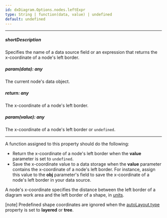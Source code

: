 ```yaml
---
id: dxDiagram.Options.nodes.leftExpr
type: String | function(data, value) | undefined
default: undefined
---
```

---
##### shortDescription
Specifies the name of a data source field or an expression that returns the x-coordinate of a node's left border.

##### param(data): any
The current node's data object.

##### return: any
The x-coordinate of a node's left border.

##### param(value): any
The x-coordinate of a node's left border or `undefined`.

---
A function assigned to this property should do the following:

* Return the x-coordinate of a node's left border when the **value** parameter is set to `undefined`.
* Save the x-coordinate value to a data storage when the **value** parameter contains the x-coordinate of a node's left border. For instance, assign this value to the **obj** parameter's field to save the x-coordinate of a node's left border in your data source.

A node's x-coordinate specifies the distance between the left border of a diagram work area and the left border of a shape, in [units](/api-reference/10%20UI%20Components/dxDiagram/1%20Configuration/units.md '/Documentation/ApiReference/UI_Components/dxDiagram/Configuration/#units').

[note] Predefined shape coordinates are ignored when the [autoLayout.type](/api-reference/10%20UI%20Components/dxDiagram/1%20Configuration/nodes/autoLayout/type.md '/Documentation/ApiReference/UI_Components/dxDiagram/Configuration/nodes/autoLayout/#type') property is set to **layered** or **tree**.